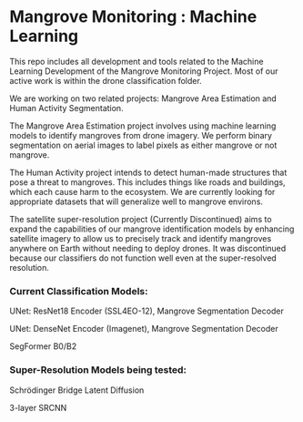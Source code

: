 # Mangrove Monitoring : Machine Learning

This repo includes all development and tools related to the Machine Learning Development of the Mangrove Monitoring Project. Most of our active work is within the drone classification folder. 

We are working on two related projects: Mangrove Area Estimation and Human Activity Segmentation. 

The Mangrove Area Estimation project involves using machine learning models to identify mangroves from drone imagery. We perform binary segmentation on aerial images to label pixels as either mangrove or not mangrove.

The Human Activity project intends to detect human-made structures that pose a threat to mangroves. This includes things like roads and buildings, which each cause harm to the ecosystem. We are currently looking for appropriate datasets that will generalize well to mangrove environs.

The satellite super-resolution project (Currently Discontinued) aims to expand the capabilities of our mangrove identification models by enhancing satellite imagery to allow us to precisely track and identify mangroves anywhere on Earth without needing to deploy drones. It was discontinued because our classifiers do not function well even at the super-resolved resolution.

### Current Classification Models:

UNet: ResNet18 Encoder (SSL4EO-12), Mangrove Segmentation Decoder

UNet: DenseNet Encoder (Imagenet), Mangrove Segmentation Decoder

SegFormer B0/B2

### Super-Resolution Models being tested:

Schrödinger Bridge Latent Diffusion 

3-layer SRCNN




